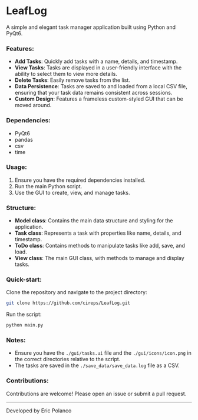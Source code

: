 # LeafLog

A simple and elegant task manager application built using Python and PyQt6.

### Features:

- **Add Tasks**: Quickly add tasks with a name, details, and timestamp.
- **View Tasks**: Tasks are displayed in a user-friendly interface with the ability to select them to view more details.
- **Delete Tasks**: Easily remove tasks from the list.
- **Data Persistence**: Tasks are saved to and loaded from a local CSV file, ensuring that your task data remains consistent across sessions.
- **Custom Design**: Features a frameless custom-styled GUI that can be moved around.

### Dependencies:

- PyQt6
- pandas
- csv
- time

### Usage:

1. Ensure you have the required dependencies installed.
2. Run the main Python script.
3. Use the GUI to create, view, and manage tasks.

### Structure:

- **Model class**: Contains the main data structure and styling for the application.
- **Task class**: Represents a task with properties like name, details, and timestamp.
- **ToDo class**: Contains methods to manipulate tasks like add, save, and load.
- **View class**: The main GUI class, with methods to manage and display tasks.

### Quick-start:

Clone the repository and navigate to the project directory:
```bash
git clone https://github.com/cireps/LeafLog.git

```
Run the script:
```bash
python main.py
```

### Notes:
- Ensure you have the `./gui/tasks.ui` file and the `./gui/icons/icon.png` in the correct directories relative to the script.
- The tasks are saved in the `./save_data/save_data.log` file as a CSV.

### Contributions:
Contributions are welcome! Please open an issue or submit a pull request.

---

Developed by Eric Polanco
